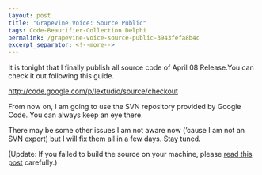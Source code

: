 ```yaml
---
layout: post
title: "GrapeVine Voice: Source Public"
tags: Code-Beautifier-Collection Delphi
permalink: /grapevine-voice-source-public-3943fefa8b4c
excerpt_separator: <!--more-->
---
```

It is tonight that I finally publish all source code of April 08 Release.You can check it out following this guide.

http://code.google.com/p/lextudio/source/checkout

From now on, I am going to use the SVN repository provided by Google Code. You can always keep an eye there.

There may be some other issues I am not aware now (’cause I am not an SVN expert) but I will fix them all in a few days. Stay tuned.

(Update: If you failed to build the source on your machine, please [read this post](/grapevine-voice-how-to-build-it-on-your-machine-part-ii-a6f1c5577e76) carefully.)
<!--more-->

